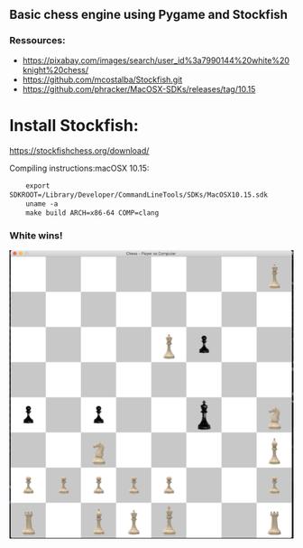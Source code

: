 ## Basic chess engine using Pygame and Stockfish

### Ressources:
- https://pixabay.com/images/search/user_id%3a7990144%20white%20knight%20chess/
- https://github.com/mcostalba/Stockfish.git
- https://github.com/phracker/MacOSX-SDKs/releases/tag/10.15

# Install Stockfish:
  https://stockfishchess.org/download/

Compiling instructions:macOSX 10.15:
```
    export SDKROOT=/Library/Developer/CommandLineTools/SDKs/MacOSX10.15.sdk
    uname -a
    make build ARCH=x86-64 COMP=clang
```
  
### White wins!
![White wins!](white_wins.png)